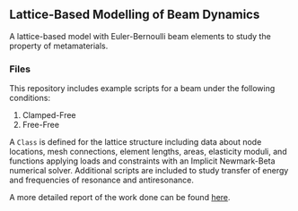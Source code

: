 ## Lattice-Based Modelling of Beam Dynamics 

A lattice-based model with Euler-Bernoulli beam elements to study the property of metamaterials.

### Files

This repository includes example scripts for a beam under the following conditions:  
1. Clamped-Free
2. Free-Free

A `Class` is defined for the lattice structure including data about node locations, mesh connections, element lengths, areas, elasticity moduli, and functions applying loads and constraints with an Implicit Newmark-Beta numerical solver. Additional scripts are included to study transfer of energy and frequencies of resonance and antiresonance.

A more detailed report of the work done can be found [here](https://github.com/anupsaswain/dynamic-lattice-model/blob/master/Study%20of%20Beam%20Dynamics%20using%20a%20Lattice%20Based%20Model.pdf). 
